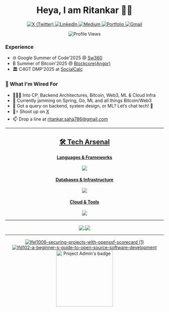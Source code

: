 <h1 align="center">Heya, I am Ritankar 💁🏼 </h1>

<div align="center">
  <p>
    <a href="https://x.com/ritankarxx">
      <img src="https://img.shields.io/badge/X-000000?style=for-the-badge&logo=x&logoColor=white" alt="X (Twitter)"/>
    </a>
    <a href="https://www.linkedin.com/in/ritankar-saha-8041b9289/">
      <img src="https://img.shields.io/badge/LinkedIn-0077B5?style=for-the-badge&logo=linkedin&logoColor=white" alt="LinkedIn"/>
    </a>
    <a href="https://medium.com/@ritankar.saha786">
      <img src="https://img.shields.io/badge/Medium-12100E?style=for-the-badge&logo=medium&logoColor=white" alt="Medium"/>
    </a>
    <a href="https://ritankarsaha-portfolio.netlify.app/">
      <img src="https://img.shields.io/badge/Portfolio-6366F1?style=for-the-badge&logo=vercel&logoColor=white" alt="Portfolio"/>
    </a>
    <a href="mailto:ritankar.saha786@gmail.com">
      <img src="https://img.shields.io/badge/Gmail-EA4335?style=for-the-badge&logo=gmail&logoColor=white" alt="Gmail"/>
    </a>
  </p>
  <img align="center" src="https://komarev.com/ghpvc/?username=ritankarsaha&label=Profile+Views&color=blueviolet&style=flat-square" alt="Profile Views">
</div>


 <div>
<h3>Experience</h3>
 
- 🌐 Google Summer of Code'2025 @ [Sw360](https://github.com/eclipse-sw360)
- ₿ Summer of Bitcoin'2025 @ [Blockcore(Angor)](https://github.com/block-core)
- 🏛️ C4GT DMP'2025 at [SocialCalc](https://github.com/seetadev/socialcalc)
</div>

<div>
  <h3>🧠 What I'm Wired For</h3>
  <ul>
    <li>👨🏽‍💻 Into CP, Backend Architectures, Bitcoin, Web3, ML & Cloud Infra</li>
    <li>🌱 Currently jamming on Spring, Go, ML and all things Bitcoin/Web3</li>
    <li>💬 Got a query on backend, system design, or ML? Let’s chat tech! 🚀</li>
    <li>🧠⚡ Shoot up on <a href="https://x.com/ritankarxx">X</a></li>
    <li>📫 Drop a line at <a href ="mailto:ritankar.saha786@gmail.com"> ritankar.saha786@gmail.com </li>
  </ul>
</div>

 


<hr/>
<div align="center">
<h2> 🛠️ Tech Arsenal </h2>
<h4> Languages & Frameworks </h4>
<p>
<img src="https://skillicons.dev/icons?i=java,spring,go,rust,cpp,c,python,js,ts,nodejs,express,react,nextjs,nestjs,redux&perline=8" />
</p>
<h4> Databases & Infrastructure </h4>
<p>
<img src="https://skillicons.dev/icons?i=mysql,postgresql,mongodb,redis,kafka,elasticsearch,docker,jenkins,grafana,postman&perline=10" />
</p>
<h4> Cloud & Tools </h4>
<p>
<img src="https://skillicons.dev/icons?i=aws,azure,netlify,vercel,git,vscode,idea,ubuntu,notion&perline=9" />
</p>
</div>

<div align="center">

<hr/>


  <img align="center" src="https://github-readme-stats.vercel.app/api?username=ritankarsaha&theme=radical&show_icons=true"> 
  <img align="center" src="https://github-readme-stats.vercel.app/api/top-langs/?username=ritankarsaha&layout=compact&theme=radical">
  
  

<hr/>

![lfel1006-securing-projects-with-openssf-scorecard (1)](https://github.com/user-attachments/assets/edff31d6-143c-4808-8e73-4a32a83d8be2)
![lfd102-a-beginner-s-guide-to-open-source-software-development](https://github.com/user-attachments/assets/f6af1adf-6c0d-421a-8b8b-ca080062aeb3)
<img src="https://github.com/user-attachments/assets/02dd092f-514c-48aa-8be7-a395a97306c9" alt="Project Admin's badge" width="180"/>



